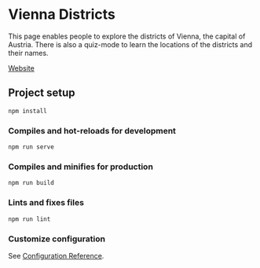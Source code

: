 # Vienna Districts

This page enables people to explore the districts of Vienna, the capital of Austria.
There is also a quiz-mode to learn the locations of the districts and their names.

[Website](vienna-districts.netlify.com)

## Project setup
```
npm install
```

### Compiles and hot-reloads for development
```
npm run serve
```

### Compiles and minifies for production
```
npm run build
```

### Lints and fixes files
```
npm run lint
```

### Customize configuration
See [Configuration Reference](https://cli.vuejs.org/config/).
